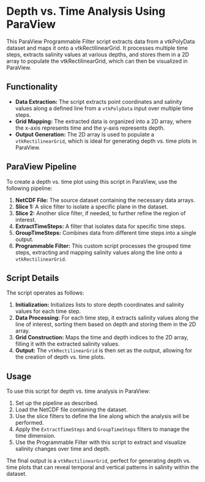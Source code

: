 # Depth vs. Time Analysis Using ParaView
This ParaView Programmable Filter script extracts data from a vtkPolyData dataset and maps it onto a vtkRectilinearGrid. It processes multiple time steps, extracts salinity values at various depths, and stores them in a 2D array to populate the vtkRectilinearGrid, which can then be visualized in ParaView.

## Functionality

- **Data Extraction:** The script extracts point coordinates and salinity values along a defined line from a `vtkPolyData` input over multiple time steps.
- **Grid Mapping:** The extracted data is organized into a 2D array, where the x-axis represents time and the y-axis represents depth.
- **Output Generation:** The 2D array is used to populate a `vtkRectilinearGrid`, which is ideal for generating depth vs. time plots in ParaView.

## ParaView Pipeline

To create a depth vs. time plot using this script in ParaView, use the following pipeline:

1. **NetCDF File:** The source dataset containing the necessary data arrays.
2. **Slice 1:** A slice filter to isolate a specific plane in the dataset.
3. **Slice 2:** Another slice filter, if needed, to further refine the region of interest.
4. **ExtractTimeSteps:** A filter that isolates data for specific time steps.
5. **GroupTimeSteps:** Combines data from different time steps into a single output.
6. **Programmable Filter:** This custom script processes the grouped time steps, extracting and mapping salinity values along the line onto a `vtkRectilinearGrid`.

## Script Details

The script operates as follows:

1. **Initialization:** Initializes lists to store depth coordinates and salinity values for each time step.
2. **Data Processing:** For each time step, it extracts salinity values along the line of interest, sorting them based on depth and storing them in the 2D array.
3. **Grid Construction:** Maps the time and depth indices to the 2D array, filling it with the extracted salinity values.
4. **Output:** The `vtkRectilinearGrid` is then set as the output, allowing for the creation of depth vs. time plots.

## Usage

To use this script for depth vs. time analysis in ParaView:

1. Set up the pipeline as described.
2. Load the NetCDF file containing the dataset.
3. Use the slice filters to define the line along which the analysis will be performed.
4. Apply the `ExtractTimeSteps` and `GroupTimeSteps` filters to manage the time dimension.
5. Use the Programmable Filter with this script to extract and visualize salinity changes over time and depth.

The final output is a `vtkRectilinearGrid`, perfect for generating depth vs. time plots that can reveal temporal and vertical patterns in salinity within the dataset.
